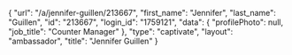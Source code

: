 {
    "url": "\/a\/jennifer-guillen\/213667",
    "first_name": "Jennifer",
    "last_name": "Guillen",
    "id": "213667",
    "login_id": "1759121",
    "data": {
        "profilePhoto": null,
        "job_title": "Counter Manager"
    },
    "type": "captivate",
    "layout": "ambassador",
    "title": "Jennifer Guillen"
}